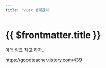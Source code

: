 ```yaml
---
title: 'vuex 상태관리'
---
```


# {{ $frontmatter.title }}


아래 링크 참고 하자..

https://goodteacher.tistory.com/439

